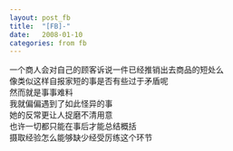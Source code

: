 ```yaml
---
layout: post_fb
title:  "[FB]-"
date:   2008-01-10
categories: from fb
---
```

一个商人会对自己的顾客诉说一件已经推销出去商品的短处么  
像类似这样自报家短的事是否有些过于矛盾呢  
然而就是事事难料  
我就偏偏遇到了如此怪异的事  
她的反常更让人捉磨不清用意  
也许一切都只能在事后才能总结概括  
摄取经验怎么能够缺少经受厉练这个环节  